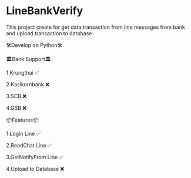 # LineBankVerify
This project create for get data transaction from line messages from bank and upload transaction to database

🛠️Develop on Python🛠️

🏛️Bank Support🏛️

1.Krungthai ✅

2.Kasikornbank ❌

3.SCB ❌

4.GSB ❌

📦Features📦

1.Login Line ✅

2.ReadChat Line ✅

3.GetNotifyFrom Line ✅

4.Upload to Database ❌
